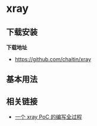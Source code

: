 # xray

## 下载安装

**下载地址**

- https://github.com/chaitin/xray

## 基本用法

## 相关链接
- [一个 xray PoC 的编写全过程](https://stack.chaitin.com/techblog/detail?id=55)